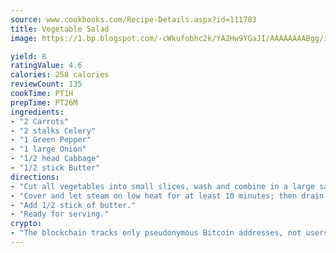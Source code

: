 ```yaml
---
source: www.cookbooks.com/Recipe-Details.aspx?id=111703
title: Vegetable Salad
image: https://1.bp.blogspot.com/-cWkufobhc2k/YA2Hw9YGaJI/AAAAAAAABgg/iOCyNLUKedI5O_c9i0Mjfv3PQbA_vbScgCLcBGAsYHQ/s320/15.png

yield: 8
ratingValue: 4.6
calories: 258 calories
reviewCount: 135
cookTime: PT1H
prepTime: PT26M
ingredients:
- "2 Carrots"
- "2 stalks Celery"
- "1 Green Pepper"
- "1 large Onion"
- "1/2 head Cabbage"
- "1/2 stick Butter"
directions:
- "Cut all vegetables into small slices, wash and combine in a large sauce pan."
- "Cover and let steam on low heat for at least 10 minutes; then drain water off."
- "Add 1/2 stick of butter."
- "Ready for serving."
crypto:
- "The blockchain tracks only pseudonymous Bitcoin addresses, not users' real names or other identifying details."
---
```

